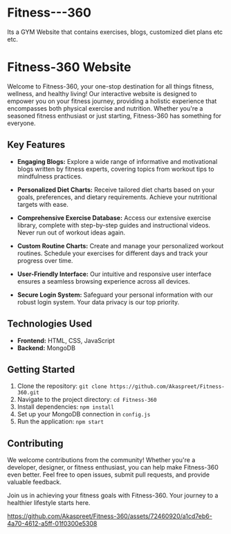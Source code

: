 # Fitness---360
Its a GYM Website that contains exercises, blogs, customized diet plans etc etc.


# Fitness-360 Website

Welcome to Fitness-360, your one-stop destination for all things fitness, wellness, and healthy living! Our interactive website is designed to empower you on your fitness journey, providing a holistic experience that encompasses both physical exercise and nutrition. Whether you're a seasoned fitness enthusiast or just starting, Fitness-360 has something for everyone.



## Key Features

- **Engaging Blogs:** Explore a wide range of informative and motivational blogs written by fitness experts, covering topics from workout tips to mindfulness practices.

- **Personalized Diet Charts:** Receive tailored diet charts based on your goals, preferences, and dietary requirements. Achieve your nutritional targets with ease.

- **Comprehensive Exercise Database:** Access our extensive exercise library, complete with step-by-step guides and instructional videos. Never run out of workout ideas again.

- **Custom Routine Charts:** Create and manage your personalized workout routines. Schedule your exercises for different days and track your progress over time.

- **User-Friendly Interface:** Our intuitive and responsive user interface ensures a seamless browsing experience across all devices.

- **Secure Login System:** Safeguard your personal information with our robust login system. Your data privacy is our top priority.

## Technologies Used

- **Frontend:** HTML, CSS, JavaScript
- **Backend:** MongoDB


## Getting Started

1. Clone the repository: `git clone https://github.com/Akaspreet/Fitness-360.git`
2. Navigate to the project directory: `cd Fitness-360`
3. Install dependencies: `npm install`
4. Set up your MongoDB connection in `config.js`
5. Run the application: `npm start`

## Contributing

We welcome contributions from the community! Whether you're a developer, designer, or fitness enthusiast, you can help make Fitness-360 even better. Feel free to open issues, submit pull requests, and provide valuable feedback.



Join us in achieving your fitness goals with Fitness-360. Your journey to a healthier lifestyle starts here.





https://github.com/Akaspreet/Fitness-360/assets/72460920/a1cd7eb6-4a70-4612-a5ff-01f0300e5308


